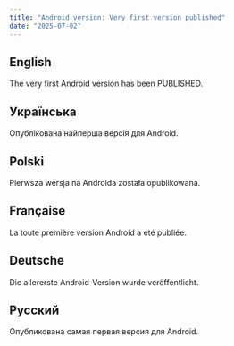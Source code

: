 ```yaml
---
title: "Android version: Very first version published"
date: "2025-07-02"
---
```


## English

The very first Android version has been PUBLISHED.

## Українська

Опублікована найперша версія для Android. 

## Polski

Pierwsza wersja na Androida została opublikowana.

## Française

La toute première version Android a été publiée.

## Deutsche

Die allererste Android-Version wurde veröffentlicht.

## Русский

Опубликована самая первая версия для Android.

